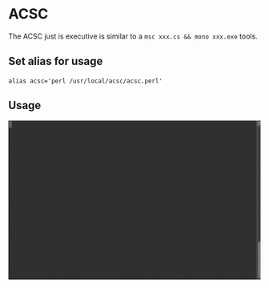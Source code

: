 # ACSC

The ACSC just is executive is similar to a `msc xxx.cs && mono xxx.exe` tools.

## Set alias for usage

```
alias acsc='perl /usr/local/acsc/acsc.perl'
```

## Usage

![](https://github.com/HaoDaWang/acsc/blob/master/doc/demo.gif)
